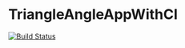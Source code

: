 # TriangleAngleAppWithCI
[![Build Status](https://travis-ci.com/JuniaFirdaus/TriangleAngleAppWithCI.svg?branch=master)](https://travis-ci.com/JuniaFirdaus/TriangleAngleAppWithCI)
